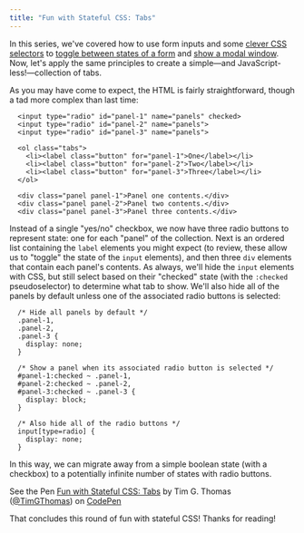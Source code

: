 ```yaml
---
title: "Fun with Stateful CSS: Tabs"
---
```


In this series, we've covered how to use form inputs and some [clever CSS selectors][0] to [toggle between states of a form][1] and [show a modal window][2]. Now, let's apply the same principles to create a simple—and JavaScript-less!—collection of tabs.

As you may have come to expect, the HTML is fairly straightforward, though a tad more complex than last time:

      <input type="radio" id="panel-1" name="panels" checked>
      <input type="radio" id="panel-2" name="panels">
      <input type="radio" id="panel-3" name="panels">

      <ol class="tabs">
        <li><label class="button" for="panel-1">One</label></li>
        <li><label class="button" for="panel-2">Two</label></li>
        <li><label class="button" for="panel-3">Three</label></li>
      </ol>

      <div class="panel panel-1">Panel one contents.</div>
      <div class="panel panel-2">Panel two contents.</div>
      <div class="panel panel-3">Panel three contents.</div>

Instead of a single "yes/no" checkbox, we now have three radio buttons to represent state: one for each "panel" of the collection. Next is an ordered list containing the `label` elements you might expect (to review, these allow us to "toggle" the state of the `input` elements), and then three `div` elements that contain each panel's contents. As always, we'll hide the `input` elements with CSS, but still select based on their "checked" state (with the `:checked` pseudoselector) to determine what tab to show. We'll also hide all of the panels by default unless one of the associated radio buttons is selected:

      /* Hide all panels by default */
      .panel-1,
      .panel-2,
      .panel-3 {
        display: none;
      }

      /* Show a panel when its associated radio button is selected */
      #panel-1:checked ~ .panel-1,
      #panel-2:checked ~ .panel-2,
      #panel-3:checked ~ .panel-3 {
        display: block;
      }

      /* Also hide all of the radio buttons */
      input[type=radio] {
        display: none;
      }

In this way, we can migrate away from a simple boolean state (with a checkbox) to a potentially infinite number of states with radio buttons.

<p data-height="268" data-slug-hash="qijKp" data-user="TimGThomas" data-default-tab="result" class='codepen'>See the Pen <a href='http://codepen.io/TimGThomas/pen/qijKp'>Fun with Stateful CSS: Tabs</a> by Tim G. Thomas (<a href='http://codepen.io/TimGThomas'>@TimGThomas</a>) on <a href='http://codepen.io'>CodePen</a></p>
<script src="//codepen.io/assets/embed/ei.js"> </script>

That concludes this round of fun with stateful CSS! Thanks for reading!

[0]: https://developer.mozilla.org/en-US/docs/Web/CSS/General_sibling_selectors
[1]: /blog/fun-with-stateful-css-a-view-edit-screen/
[2]: /blog/fun-with-stateful-css-modals/
